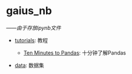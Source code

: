 # gaius_nb
*——由于存放ipynb文件*


- [tutorials](https://nbviewer.jupyter.org/github/gaiusyao/gaius_nb/blob/master/tutorials/index.ipynb): 教程
    - [Ten Minutes to Pandas](https://nbviewer.jupyter.org/github/gaiusyao/gaius_nb/blob/master/tutorials/Ten_Minutes_to_Pandas.ipynb): 十分钟了解Pandas


- [data](https://github.com/gaiusyao/gaius_nb/tree/master/data): 数据集